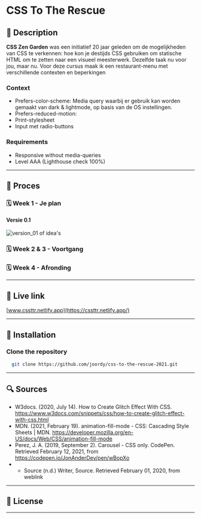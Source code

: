 # CSS To The Rescue

## 🔦 Description

**CSS Zen Garden** was een initiatief 20 jaar geleden om de mogelijkheden van CSS te verkennen: hoe kon je destijds CSS gebruiken om statische HTML om te zetten naar een visueel meesterwerk. Dezelfde taak nu voor jou, maar nu. Voor deze cursus maak ik een restaurant-menu met verschillende contexten en beperkingen

### Context

- Prefers-color-scheme: Media query waarbij er gebruik kan worden gemaakt van dark & lightmode, op basis van de OS instellingen.
- Prefers-reduced-motion:
- Print-stylesheet
- Input met radio-buttons

### Requirements

- Responsive without media-queries
- Level AAA (Lighthouse check 100%)

---

## 📄 Proces

### 🗓️ Week 1 - Je plan

#### Versie 0.1

![version_01 of idea's](https://user-images.githubusercontent.com/48051912/107026502-1556a300-67ab-11eb-8177-57ecc3afa11b.png)

<!-- Welke opdracht ga je doen en voor welke opties kies je qua uitwerking.
Met welke CSS-technieken ga je als eerste aan de slag.
Waar liggen je (grootste) uitdagingen.
Neem schets(en) van je ontwerp op.
Maak wellicht ook al een eerste breakdown-schets. -->

### 🗓️ Week 2 & 3 - Voortgang

<!-- Laat je voortgang zien ('praatje met plaatjes').
Wat ging er soepel en wat was lastig.
Welke experimenten heb je gedaan die die 'mislukt' zijn.
Heb je nieuwe inzichten hoe je de kracht CSS kunt benutten (of juist niet).
Neem wijzigingen aan je 1e plan op.
Waar liggen je (nieuwe) uitdagingen voor komende week. -->

### 🗓️ Week 4 - Afronding

<!-- Bespreek je eindresultaat. ('praatje met plaatjes').
Wat ging er soepel , wat was lastig en waar ben je trots op.
Welke experimenten heb je gedaan die die 'mislukt' zijn.
Heb je nieuwe inzichten hoe je de kracht CSS kunt benutten (of juist niet).
Waar wil je meer mee gaan doen. -->

---

## 🚀 Live link

[www.cssttr.netlify.app](https://cssttr.netlify.app/)

---

## 🔑 Installation

### Clone the repository

```bash
  git clone https://github.com/joordy/css-to-the-rescue-2021.git
```

---

## 🔍 Sources

- W3docs. (2020, July 14). How to Create Glitch Effect With CSS. https://www.w3docs.com/snippets/css/how-to-create-glitch-effect-with-css.html
- MDN. (2021, February 19). animation-fill-mode - CSS: Cascading Style Sheets | MDN. https://developer.mozilla.org/en-US/docs/Web/CSS/animation-fill-mode
- Perez, J. A. (2019, September 2). Carousel - CSS only. CodePen. Retrieved February 12, 2021, from https://codepen.io/JonAnderDev/pen/wBopXo
- - Source (n.d.) Writer, Source. Retrieved February 01, 2020, from weblink

---

## 💽 License

---

<!-- https://codepen.io/ClementRoche/details/YQeQYJ  -->
<!-- # CSS To The Rescue

## 🔦 Description

**CSS Zen Garden** was an initiative 20 years ago to explore the possibilities of CSS: how can you use CSS to transform fixed HTML into a visual masterpiece at the time. The same task for you, but now. For this course, I create a restaurant menu with different contexts and restrictions

### Context



### Requirements

- Apply SVG in shapes, masks and filters
- Responsive without media-queries
- Level AAA (Lighthouse check 100%)

---

## ✍🏼 Sketches

![version_01 of idea's](https://user-images.githubusercontent.com/48051912/107026502-1556a300-67ab-11eb-8177-57ecc3afa11b.png)

---

## 📝 Breakdown

---

## 🚀 Live link

[www.cssttr.netlify.app](https://cssttr.netlify.app/)

---

## 📄 Proces

---

## Features

---

## 🔑 Installation

### Clone the repository

```bash
  git clone https://github.com/joordy/css-to-the-rescue-2021.git
```

---
